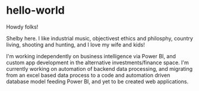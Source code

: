 # hello-world

Howdy folks!

Shelby here.  I like industrial music, objectivest ethics and philosphy, country living, shooting and hunting, and I love my wife and kids!

I'm working independently on business intelligence via Power BI, and custom app development in the alternative investments/finance space.  I'm currently working on automation of backend data processing, and migrating from an excel based data process to a code and automation driven database model feeding Power BI, and yet to be created web applications.
